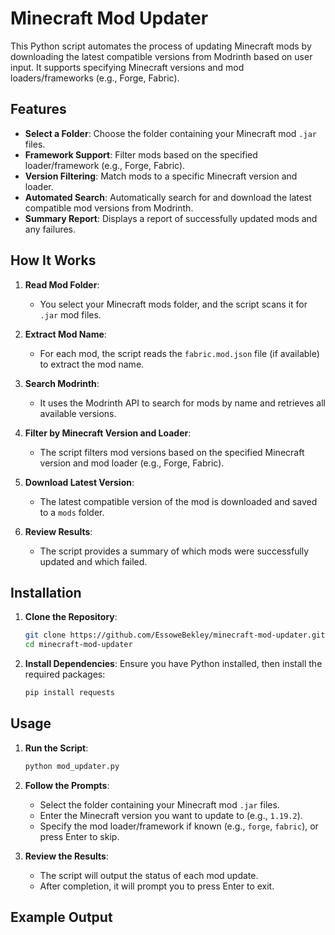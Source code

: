 # Minecraft Mod Updater

This Python script automates the process of updating Minecraft mods by downloading the latest compatible versions from Modrinth based on user input. It supports specifying Minecraft versions and mod loaders/frameworks (e.g., Forge, Fabric).

## Features

- **Select a Folder**: Choose the folder containing your Minecraft mod `.jar` files.
- **Framework Support**: Filter mods based on the specified loader/framework (e.g., Forge, Fabric).
- **Version Filtering**: Match mods to a specific Minecraft version and loader.
- **Automated Search**: Automatically search for and download the latest compatible mod versions from Modrinth.
- **Summary Report**: Displays a report of successfully updated mods and any failures.

## How It Works

1. **Read Mod Folder**:
   - You select your Minecraft mods folder, and the script scans it for `.jar` mod files.

2. **Extract Mod Name**:
   - For each mod, the script reads the `fabric.mod.json` file (if available) to extract the mod name.

3. **Search Modrinth**:
   - It uses the Modrinth API to search for mods by name and retrieves all available versions.

4. **Filter by Minecraft Version and Loader**:
   - The script filters mod versions based on the specified Minecraft version and mod loader (e.g., Forge, Fabric).

5. **Download Latest Version**:
   - The latest compatible version of the mod is downloaded and saved to a `mods` folder.

6. **Review Results**:
   - The script provides a summary of which mods were successfully updated and which failed.

## Installation

1. **Clone the Repository**:
    ```bash
    git clone https://github.com/EssoweBekley/minecraft-mod-updater.git
    cd minecraft-mod-updater
    ```

2. **Install Dependencies**:
    Ensure you have Python installed, then install the required packages:
    ```bash
    pip install requests
    ```

## Usage

1. **Run the Script**:
    ```bash
    python mod_updater.py
    ```

2. **Follow the Prompts**:
    - Select the folder containing your Minecraft mod `.jar` files.
    - Enter the Minecraft version you want to update to (e.g., `1.19.2`).
    - Specify the mod loader/framework if known (e.g., `forge`, `fabric`), or press Enter to skip.

3. **Review the Results**:
    - The script will output the status of each mod update.
    - After completion, it will prompt you to press Enter to exit.

## Example Output

